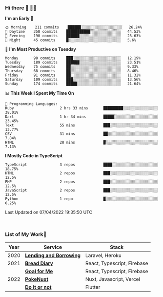 ### Hi there 👋 🧑‍💻



<!--START_SECTION:waka-->
**I'm an Early 🐤** 

```text
🌞 Morning    211 commits    ██████░░░░░░░░░░░░░░░░░░░   26.24% 
🌆 Daytime    358 commits    ███████████░░░░░░░░░░░░░░   44.53% 
🌃 Evening    190 commits    ██████░░░░░░░░░░░░░░░░░░░   23.63% 
🌙 Night      45 commits     █░░░░░░░░░░░░░░░░░░░░░░░░   5.6%

```
📅 **I'm Most Productive on Tuesday** 

```text
Monday       98 commits     ███░░░░░░░░░░░░░░░░░░░░░░   12.19% 
Tuesday      189 commits    ██████░░░░░░░░░░░░░░░░░░░   23.51% 
Wednesday    75 commits     ██░░░░░░░░░░░░░░░░░░░░░░░   9.33% 
Thursday     68 commits     ██░░░░░░░░░░░░░░░░░░░░░░░   8.46% 
Friday       91 commits     ██░░░░░░░░░░░░░░░░░░░░░░░   11.32% 
Saturday     109 commits    ███░░░░░░░░░░░░░░░░░░░░░░   13.56% 
Sunday       174 commits    █████░░░░░░░░░░░░░░░░░░░░   21.64%

```


📊 **This Week I Spent My Time On** 

```text
💬 Programming Languages: 
Ruby                     2 hrs 33 mins       █████████░░░░░░░░░░░░░░░░   38.01% 
Dart                     1 hr 34 mins        █████░░░░░░░░░░░░░░░░░░░░   23.45% 
Text                     55 mins             ███░░░░░░░░░░░░░░░░░░░░░░   13.77% 
CSV                      31 mins             ██░░░░░░░░░░░░░░░░░░░░░░░   7.84% 
HTML                     28 mins             █░░░░░░░░░░░░░░░░░░░░░░░░   7.13%

```

**I Mostly Code in TypeScript** 

```text
TypeScript               3 repos             ████░░░░░░░░░░░░░░░░░░░░░   18.75% 
HTML                     2 repos             ███░░░░░░░░░░░░░░░░░░░░░░   12.5% 
PHP                      2 repos             ███░░░░░░░░░░░░░░░░░░░░░░   12.5% 
JavaScript               2 repos             ███░░░░░░░░░░░░░░░░░░░░░░   12.5% 
Python                   1 repo              █░░░░░░░░░░░░░░░░░░░░░░░░   6.25%

```



 Last Updated on 07/04/2022 19:35:50 UTC
<!--END_SECTION:waka-->


<br />

### List of My Work🚀

| Year | Service | Stack |
|--|--|--|
| 2020 | [**Lending and Borrowing**](https://lending-and-borrowing.herokuapp.com/) | Laravel, Heroku |
| 2021 | [**Bread Diary**](https://bread-diary-web.web.app/) | React, Typescript, Firebase |
|  | [**Goal for Me**](https://goal-for-me.web.app/) | React, Typescript, Firebase |
| 2022 | [**PokeNuxt**](https://pokenuxt.vercel.app/) | Nuxt, Javascript, Vercel |
|  | [**Do it or not**](https://apps.apple.com/jp/app/do-it-or-not/id1613818865) | Flutter |